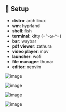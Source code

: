 ## 📌 Setup

- **distro**: arch linux
- **wm**: hyprland
- **shell**: fish
- **terminal**: kitty (=^-ω-^=)
- **bar**: waybar
- **pdf viewer**: zathura
- **video player**: mpv
- **launcher**: wofi
- **file manager**: thunar
- **editor**: neovim

![image](https://github.com/user-attachments/assets/f39afd78-dc3d-4617-b1e2-f17a5fb7e20e)

![image](https://github.com/user-attachments/assets/c1b0b5fc-f81c-4050-a554-d2d6b77c6f2f)

![image](https://github.com/user-attachments/assets/96e27bc8-845e-432e-bc05-bb04a2bff28e)

![image](https://github.com/user-attachments/assets/b7a88b15-3b26-4028-bccf-d5649e4ac230)



